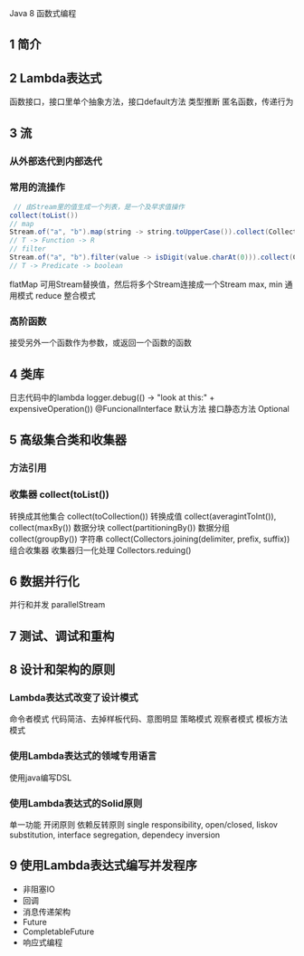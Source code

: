Java 8 函数式编程
## 1 简介
## 2 Lambda表达式
函数接口，接口里单个抽象方法，接口default方法
类型推断
匿名函数，传递行为
## 3 流
### 从外部迭代到内部迭代
### 常用的流操作
```java
 // 由Stream里的值生成一个列表，是一个及早求值操作
collect(toList())
// map
Stream.of("a", "b").map(string -> string.toUpperCase()).collect(Collectors.toList())
// T -> Function -> R
// filter
Stream.of("a", "b").filter(value -> isDigit(value.charAt(0))).collect(Collectors.toList())
// T -> Predicate -> boolean
```
flatMap
可用Stream替换值，然后将多个Stream连接成一个Stream
max, min
通用模式
reduce
整合模式
### 高阶函数
接受另外一个函数作为参数，或返回一个函数的函数

## 4 类库
日志代码中的lambda
logger.debug(() -> "look at this:" + expensiveOperation())
@FuncionalInterface
默认方法
接口静态方法
Optional

## 5 高级集合类和收集器
### 方法引用
### 收集器 collect(toList())
转换成其他集合 collect(toCollection())
转换成值 collect(averagintToInt()),  collect(maxBy())
数据分块 collect(partitioningBy())
数据分组 collect(groupBy())
字符串 collect(Collectors.joining(delimiter, prefix, suffix))
组合收集器
收集器归一化处理 Collectors.reduing()

## 6 数据并行化
并行和并发
parallelStream

## 7 测试、调试和重构
## 8 设计和架构的原则
### Lambda表达式改变了设计模式
命令者模式
代码简洁、去掉样板代码、意图明显
策略模式
观察者模式
模板方法模式
### 使用Lambda表达式的领域专用语言
使用java编写DSL
### 使用Lambda表达式的Solid原则
单一功能
开闭原则
依赖反转原则
single responsibility, open/closed, liskov substitution, interface segregation, dependecy inversion
## 9 使用Lambda表达式编写并发程序
* 非阻塞IO
* 回调
* 消息传递架构
* Future
* CompletableFuture
* 响应式编程
